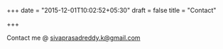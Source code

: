 +++
date = "2015-12-01T10:02:52+05:30"
draft = false
title = "Contact"

+++

Contact me @ sivaprasadreddy.k@gmail.com
